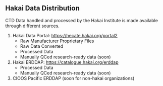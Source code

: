 ## Hakai Data Distribution

CTD Data handled and processed by the Hakai Institute is made available through different sources.

1. Hakai Data Portal: <https://hecate.hakai.org/portal2>
   - Raw Manufacturer Proprietary Files
   - Raw Data Converted
   - Processed Data
   - Manually QCed research-ready data (soon)
2. Hakai ERDDAP: <https://catalogue.hakai.org/erddap>
   - Processed Data
   - Manually QCed research-ready data (soon)
3. CIOOS Pacific ERDDAP (soon for non-hakai organizations)
